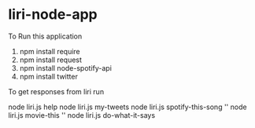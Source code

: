 # liri-node-app

To Run this application 

1. npm install require 
2. npm install request
3. npm install node-spotify-api
4. npm install twitter 

To get responses from liri run 

node liri.js help
node liri.js my-tweets
node liri.js spotify-this-song '<song name>'
node liri.js movie-this '<movie name>'
node liri.js do-what-it-says
